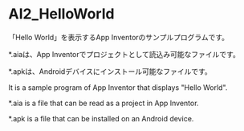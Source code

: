 # AI2_HelloWorld

 「Hello World」を表示するApp Inventorのサンプルプログラムです。

*.aiaは、App Inventorでプロジェクトとして読込み可能なファイルです。

*.apkは、Androidデバイスにインストール可能なファイルです。

It is a sample program of App Inventor that displays "Hello World".

*.aia is a file that can be read as a project in App Inventor.

*.apk is a file that can be installed on an Android device.


